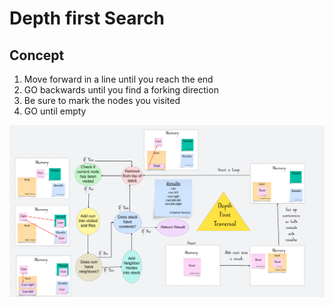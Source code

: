 # Depth first Search

## Concept

1) Move forward in a line until you reach the end
2) GO backwards until you find a forking direction
3) Be sure to mark the nodes you visited
4) GO until empty

![alt text](image-1.png)

